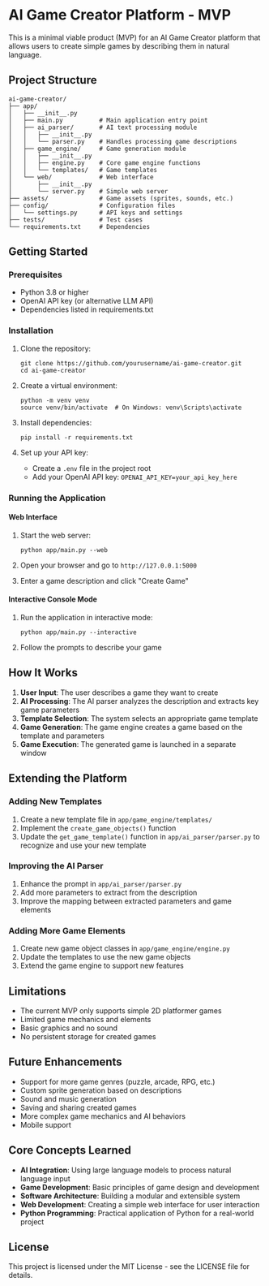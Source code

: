 # AI Game Creator Platform - MVP

This is a minimal viable product (MVP) for an AI Game Creator platform that allows users to create simple games by describing them in natural language.

## Project Structure

```
ai-game-creator/
├── app/
│   ├── __init__.py
│   ├── main.py          # Main application entry point
│   ├── ai_parser/       # AI text processing module
│   │   ├── __init__.py
│   │   └── parser.py    # Handles processing game descriptions
│   ├── game_engine/     # Game generation module
│   │   ├── __init__.py
│   │   ├── engine.py    # Core game engine functions
│   │   └── templates/   # Game templates
│   └── web/             # Web interface
│       ├── __init__.py
│       └── server.py    # Simple web server
├── assets/              # Game assets (sprites, sounds, etc.)
├── config/              # Configuration files
│   └── settings.py      # API keys and settings
├── tests/               # Test cases
└── requirements.txt     # Dependencies
```

## Getting Started

### Prerequisites

- Python 3.8 or higher
- OpenAI API key (or alternative LLM API)
- Dependencies listed in requirements.txt

### Installation

1. Clone the repository:
   ```
   git clone https://github.com/yourusername/ai-game-creator.git
   cd ai-game-creator
   ```

2. Create a virtual environment:
   ```
   python -m venv venv
   source venv/bin/activate  # On Windows: venv\Scripts\activate
   ```

3. Install dependencies:
   ```
   pip install -r requirements.txt
   ```

4. Set up your API key:
   - Create a `.env` file in the project root
   - Add your OpenAI API key: `OPENAI_API_KEY=your_api_key_here`

### Running the Application

#### Web Interface

1. Start the web server:
   ```
   python app/main.py --web
   ```

2. Open your browser and go to `http://127.0.0.1:5000`

3. Enter a game description and click "Create Game"

#### Interactive Console Mode

1. Run the application in interactive mode:
   ```
   python app/main.py --interactive
   ```

2. Follow the prompts to describe your game

## How It Works

1. **User Input**: The user describes a game they want to create
2. **AI Processing**: The AI parser analyzes the description and extracts key game parameters
3. **Template Selection**: The system selects an appropriate game template
4. **Game Generation**: The game engine creates a game based on the template and parameters
5. **Game Execution**: The generated game is launched in a separate window

## Extending the Platform

### Adding New Templates

1. Create a new template file in `app/game_engine/templates/`
2. Implement the `create_game_objects()` function
3. Update the `get_game_template()` function in `app/ai_parser/parser.py` to recognize and use your new template

### Improving the AI Parser

1. Enhance the prompt in `app/ai_parser/parser.py`
2. Add more parameters to extract from the description
3. Improve the mapping between extracted parameters and game elements

### Adding More Game Elements

1. Create new game object classes in `app/game_engine/engine.py`
2. Update the templates to use the new game objects
3. Extend the game engine to support new features

## Limitations

- The current MVP only supports simple 2D platformer games
- Limited game mechanics and elements
- Basic graphics and no sound
- No persistent storage for created games

## Future Enhancements

- Support for more game genres (puzzle, arcade, RPG, etc.)
- Custom sprite generation based on descriptions
- Sound and music generation
- Saving and sharing created games
- More complex game mechanics and AI behaviors
- Mobile support

## Core Concepts Learned

- **AI Integration**: Using large language models to process natural language input
- **Game Development**: Basic principles of game design and development
- **Software Architecture**: Building a modular and extensible system
- **Web Development**: Creating a simple web interface for user interaction
- **Python Programming**: Practical application of Python for a real-world project

## License

This project is licensed under the MIT License - see the LICENSE file for details.